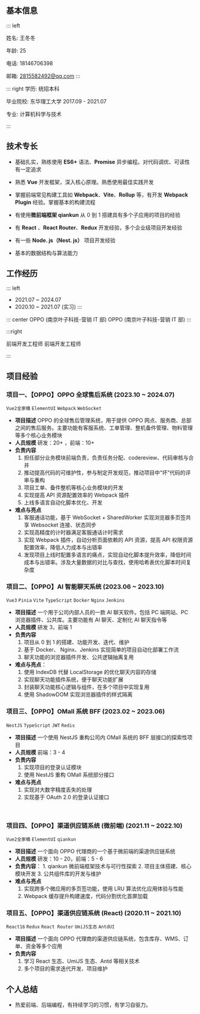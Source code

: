 ## 基本信息

::: left

姓名: 王冬冬

年龄: 25

电话:  18146706398

邮箱:  2815582492@qq.com
:::

::: right
学历: 统招本科

毕业院校: 东华理工大学 2017.09 - 2021.07

专业: 计算机科学与技术

:::

## 技术专长

- 基础扎实，熟练使用 **ES6+** 语法、**Promise** 异步编程。对代码调优、可读性有一定追求
    
- 熟悉 **Vue** 开发框架，深入核心原理。熟悉使用最佳实践开发
    
- 掌握前端常见构建工具如 **Webpack**、**Vite**、**Rollup** 等，有开发 **Webpack Plugin** 经验。掌握基本的构建流程
    
- 有使用**微前端框架 qiankun** 从 0 到 1 搭建具有多个子应用的项目的经验
    
- 有 **React** 、**React Router**、**Redux** 开发经验，多个企业级项目开发经验
    
- 有一些 **Node. js（Nest. js）** 项目开发经验
    
- 基本的数据结构与算法能力
## 工作经历
::: left
- 2021.07 ~ 2024.07
- 2020.10 ~ 2021.07 (实习)
:::

::: center
OPPO (南京叶子科技-营销 IT 部)
OPPO (南京叶子科技-营销 IT 部)
:::

:::right

前端开发工程师
前端开发工程师

:::
## 项目经验

### 项目一、【OPPO】OPPO 全球售后系统 (2023.10 ~ 2024.07)
`Vue2全家桶` `ElementUI` `Webpack` `WebSocket`
- **项目描述**
	 OPPO 的全球售后管理系统，用于提供 OPPO 网点、服务商、总部之间的售后服务。主要功能有客服系统、工单管理、整机备件管理、物料管理等多个核心业务模块
- **人员规模**
	 研发：20+ ，前端：10+
- **负责内容**
	1. 担任部分业务模块前端负责，负责任务分配、codereview、代码审核与合并
	2. 推动提高代码的可维护性，参与制定开发规范，推动项目中“坏”代码的评审与重构
	3. 项目工单、备件整机等核心业务模块的开发
	4. 实现提高 API 资源配置效率的 Webpack 插件
	5. 上线多语言自动化脚本优化、开发
- **难点与亮点**
	1. 客服通话功能，基于 WebSocket + SharedWorker 实现浏览器多页签共享 Websocket 连接、状态同步
	2. 实现高精度的计时器满足客服通话计时需求
	3. 实现 Webpack 插件，自动分析页面依赖的 API 资源，提高 API 权限资源配置效率，降低人力成本与出错率
	4. 发现项目上线时配置多语言的痛点，实现自动化脚本提升效率，降低时间成本与出错率。涉及大量数据的对比与查找，使用哈希表优化脚本时间复杂度
&nbsp;
### 项目二、【OPPO】AI 智能聊天系统 (2023.06 ~ 2023.10)
`Vue3` `Pinia` `Vite` `TypeScript` `Docker` `Nginx` `Jenkins`
- **项目描述**
	 一个用于公司内部人员的一款 AI 聊天软件。包括 PC 端网站、PC 浏览器插件、公共库。主要功能有 AI 聊天、定制化 AI 聊天指令等
- **人员规模** 
	 研发 3，前端 1
- **负责内容**
	1. 项目从 0 到 1 的搭建、功能开发、迭代、维护
	3. 基于 Docker、 Nginx、Jenkins 实现简单的项目自动化部署工作流
	4. 聊天功能的浏览器插件开发、公共逻辑抽离复用
- **难点与亮点**：
	1. 使用 IndexDB 代替 LocalStorage 的优化聊天内容的存储
	2. 实现聊天功能插件系统，便于聊天功能扩展
	3. 封装聊天功能核心逻辑与组件，在多个项目中实现复用
	4. 使用 ShadowDOM 实现浏览器插件的样式隔离
&nbsp;
### 项目三、【OPPO】OMall 系统 BFF (2023.02 ~ 2023.06)
`NestJS` `TypeScript` `JWT` `Redis`

- **项目描述**
	 一个使用 NestJS 重构公司内 OMall 系统的 BFF 层接口的探索性项目
- **人员规模**
	 前端：3 - 4 
- **负责内容**
	1. 实现项目的登录认证模块
	2. 使用 NestJS 重构 OMall 系统部分接口
- **难点与亮点**
	1.  实现对大数字精度丢失的处理
	2.  实现基于 OAuth 2.0 的登录认证接口

&nbsp;
&nbsp;
&nbsp;
&nbsp;
### 项目四、【OPPO】渠道供应链系统 (微前端)  (2021.11 ~ 2022.10)

`Vue2全家桶` `ElementUI` `qiankun` 

- **项目描述**
     一个面向 OPPO 代理商的一个基于微前端的渠道供应链系统
- **人员规模**
	 研发：10 - 20，前端：5 - 6 
- **负责内容**：
	  1. qiankun 微前端框架技术与可行性探索
	  2. 项目主体搭建、核心模块开发
	  3. 公共组件库的开发与维护
- **难点与亮点**
	1. 实现跨多个微应用的多页签功能，使用 LRU 算法优化应用体验与性能
	2. Webpack 缓存提升构建速度，代码分割优化首屏加载 
&nbsp;
### 项目五、【OPPO】渠道供应链系统 (React) (2020.11 ~ 2021.10)

`React16` `Redux` `React Router` `UmiJS生态` `AntdUI`

- **项目描述**
	 一个面向 OPPO 代理商的渠道供应链系统，包含库存、WMS、订单、资金等多个应用
- **负责内容**
	1. 学习 React 生态、UmiJS 生态、Antd 等相关技术 
	2. 多个项目的需求迭代开发、项目维护

## 个人总结

- 热爱前端、后端编程，有持续学习的习惯，有学习自驱力。


